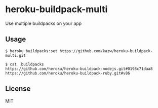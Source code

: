 # heroku-buildpack-multi

Use multiple buildpacks on your app

## Usage

    $ heroku buildpacks:set https://github.com/kazw/heroku-buildpack-multi.git

    $ cat .buildpacks
    https://github.com/heroku/heroku-buildpack-nodejs.git#0198c71daa8
    https://github.com/heroku/heroku-buildpack-ruby.git#v86

## License

MIT
